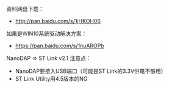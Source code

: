 资料网盘下载：  
 * http://pan.baidu.com/s/1jHKOH06 

如果是WIN10系统驱动解决方案：  
 * https://pan.baidu.com/s/1nuAROPb

NanoDAP => ST Link v2.1
  注意点：
  * NanoDAP要接入USB端口（可能是ST Link的3.3V供电不够用）
  * ST Link Utility用4.5版本的NG
